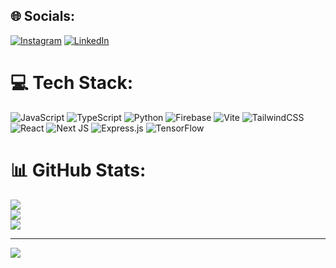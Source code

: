 
## 🌐 Socials:
[![Instagram](https://img.shields.io/badge/Instagram-%23E4405F.svg?logo=Instagram&logoColor=white)](https://instagram.com/mhanifs_) [![LinkedIn](https://img.shields.io/badge/LinkedIn-%230077B5.svg?logo=linkedin&logoColor=white)](https://linkedin.com/in/https://www.linkedin.com/in/muhammad-hanif-sya-bani/) 

# 💻 Tech Stack:
![JavaScript](https://img.shields.io/badge/javascript-%23323330.svg?style=plastic&logo=javascript&logoColor=%23F7DF1E) ![TypeScript](https://img.shields.io/badge/typescript-%23007ACC.svg?style=plastic&logo=typescript&logoColor=white) ![Python](https://img.shields.io/badge/python-3670A0?style=plastic&logo=python&logoColor=ffdd54) ![Firebase](https://img.shields.io/badge/firebase-%23039BE5.svg?style=plastic&logo=firebase) ![Vite](https://img.shields.io/badge/vite-%23646CFF.svg?style=plastic&logo=vite&logoColor=white) ![TailwindCSS](https://img.shields.io/badge/tailwindcss-%2338B2AC.svg?style=plastic&logo=tailwind-css&logoColor=white) ![React](https://img.shields.io/badge/react-%2320232a.svg?style=plastic&logo=react&logoColor=%2361DAFB) ![Next JS](https://img.shields.io/badge/Next-black?style=plastic&logo=next.js&logoColor=white)  ![Express.js](https://img.shields.io/badge/express.js-%23404d59.svg?style=plastic&logo=express&logoColor=%2361DAFB) ![TensorFlow](https://img.shields.io/badge/TensorFlow-%23FF6F00.svg?style=plastic&logo=TensorFlow&logoColor=white) 
# 📊 GitHub Stats:
![](https://github-readme-stats.vercel.app/api?username=hanifsyabani&theme=react&hide_border=false&include_all_commits=true&count_private=false)<br/>
![](https://github-readme-streak-stats.herokuapp.com/?user=hanifsyabani&theme=react&hide_border=false)<br/>
![](https://github-readme-stats.vercel.app/api/top-langs/?username=hanifsyabani&theme=react&hide_border=false&include_all_commits=true&count_private=false&layout=compact)

---
[![](https://visitcount.itsvg.in/api?id=hanifsyabani&icon=0&color=0)](https://visitcount.itsvg.in)

<!-- Proudly created with GPRM ( https://gprm.itsvg.in ) -->
